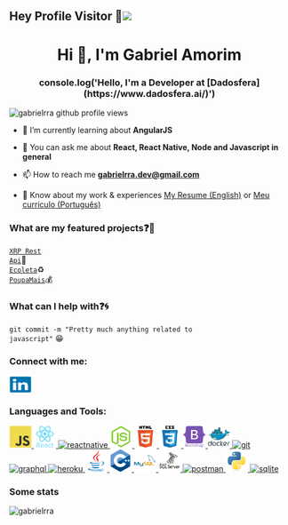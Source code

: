 ## Hey Profile Visitor :eyes:<img src="https://raw.githubusercontent.com/iampavangandhi/iampavangandhi/master/gifs/Hi.gif" width="30px">

<h1 align="center">Hi 👋, I'm Gabriel Amorim</h1>
<h3 align="center">console.log('Hello, I'm a Developer at [Dadosfera](https://www.dadosfera.ai/)')</h3>

<p align="left"> <img src="https://komarev.com/ghpvc/?username=gabrielrra&label=Profile%20views&color=0e75b6&style=flat" alt="gabrielrra github profile views" /> </p>


- 🌱 I’m currently learning about **AngularJS**
- 💬 You can ask me about **React, React Native, Node and Javascript in general**
- 📫 How to reach me **gabrielrra.dev@gmail.com**

- 📄 Know about my work & experiences [My Resume (English)](https://docs.google.com/document/d/18TdIKXjwkw_p64xJc8Q9zmHVvHs8ccDT5RSbxiDGSKY/edit?usp=sharing) or [Meu currículo (Português)](https://docs.google.com/document/d/1s5w1hZ_PDpV4Ed2MONwFQvbVBR-TlzNxi-eLol0HIu8/edit?usp=sharing)

### What are my featured projects:question::rocket:
<code>[XRP Rest Api](https://github.com/gabrielrra/xrp-rest-api)</code>:money_with_wings:     
<code>[Ecoleta](https://github.com/gabrielrra/Ecoleta_NLW-1)</code>:recycle:  
<code>[PoupaMais](https://github.com/gabrielrra/poupamais)</code>:moneybag:     

### What can I help with:question::cyclone:
<code>git commit -m "Pretty much anything related to javascript"</code> :grin:

<h3 align="left">Connect with me:</h3>
<p align="left">
<a href="https://www.linkedin.com/in/gabriel-amorim-2021/" target="blank"><img align="center" src="https://raw.githubusercontent.com/devicons/devicon/master/icons/linkedin/linkedin-original.svg" alt="gabrielrra" height="30" width="40" /></a>
</p>

<h3 align="left">Languages and Tools:</h3>
<p align="left">
<a href="https://developer.mozilla.org/en-US/docs/Web/JavaScript" target="_blank"> <img src="https://raw.githubusercontent.com/devicons/devicon/master/icons/javascript/javascript-original.svg" alt="javascript" width="40" height="40"/> </a>
<a href="https://reactjs.org/" target="_blank"> <img src="https://raw.githubusercontent.com/devicons/devicon/master/icons/react/react-original-wordmark.svg" alt="react" width="40" height="40"/> </a>
<a href="https://reactnative.dev/" target="_blank"> <img src="https://reactnative.dev/img/header_logo.svg" alt="reactnative" width="40" height="40"/> </a>
<a href="https://nodejs.org/en/" target="_blank"> <img src="https://raw.githubusercontent.com/devicons/devicon/master/icons/nodejs/nodejs-original.svg" alt="javascript" width="40" height="40"/> </a>
<a href="https://www.w3.org/html/" target="_blank"> <img src="https://raw.githubusercontent.com/devicons/devicon/master/icons/html5/html5-original-wordmark.svg" alt="html5" width="40" height="40"/> </a>
<a href="https://www.w3schools.com/css/" target="_blank"> <img src="https://raw.githubusercontent.com/devicons/devicon/master/icons/css3/css3-original-wordmark.svg" alt="css3" width="40" height="40"/> </a>
<a href="https://getbootstrap.com" target="_blank"> <img src="https://raw.githubusercontent.com/devicons/devicon/master/icons/bootstrap/bootstrap-plain-wordmark.svg" alt="bootstrap" width="40" height="40"/> </a>
<a href="https://www.docker.com/" target="_blank"> <img src="https://raw.githubusercontent.com/devicons/devicon/master/icons/docker/docker-original-wordmark.svg" alt="docker" width="40" height="40"/> </a>
<a href="https://git-scm.com/" target="_blank"> <img src="https://www.vectorlogo.zone/logos/git-scm/git-scm-icon.svg" alt="git" width="40" height="40"/> </a>
<a href="https://graphql.org" target="_blank"> <img src="https://www.vectorlogo.zone/logos/graphql/graphql-icon.svg" alt="graphql" width="40" height="40"/> </a>
<a href="https://heroku.com" target="_blank"> <img src="https://www.vectorlogo.zone/logos/heroku/heroku-icon.svg" alt="heroku" width="40" height="40"/> </a>
<a href="https://www.java.com" target="_blank"> <img src="https://raw.githubusercontent.com/devicons/devicon/master/icons/java/java-original.svg" alt="java" width="40" height="40"/> </a>
<a href="https://www.w3schools.com/cpp/" target="_blank"> <img src="https://raw.githubusercontent.com/devicons/devicon/master/icons/cplusplus/cplusplus-original.svg" alt="cplusplus" width="40" height="40"/> </a>
<a href="https://www.mysql.com/" target="_blank"> <img src="https://raw.githubusercontent.com/devicons/devicon/master/icons/mysql/mysql-original-wordmark.svg" alt="mysql" width="40" height="40"/> </a>
<a href="https://www.microsoft.com/pt-br/sql-server/sql-server-2019" target="_blank"> <img src="https://raw.githubusercontent.com/devicons/devicon/master/icons/microsoftsqlserver/microsoftsqlserver-plain-wordmark.svg" alt="opencv" width="40" height="40"/> </a>
<a href="https://postman.com" target="_blank"> <img src="https://www.vectorlogo.zone/logos/getpostman/getpostman-icon.svg" alt="postman" width="40" height="40"/> </a>
<a href="https://www.python.org" target="_blank"> <img src="https://raw.githubusercontent.com/devicons/devicon/master/icons/python/python-original.svg" alt="python" width="40" height="40"/> </a>
<a href="https://www.sqlite.org/" target="_blank"> <img src="https://www.vectorlogo.zone/logos/sqlite/sqlite-icon.svg" alt="sqlite" width="40" height="40"/> </a>
</p>

### Some stats

<p><img align="left" src="https://github-readme-stats.vercel.app/api?username=gabrielrra&include_all_commits=true&show_icons=true&count_private=true&theme=tokyonight"" alt="gabrielrra" /></p>
